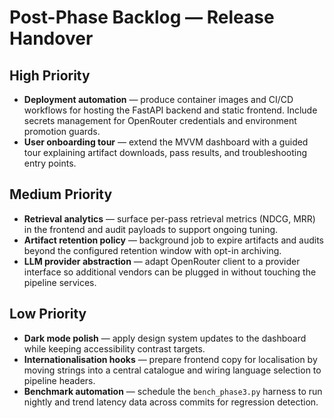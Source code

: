 # Post-Phase Backlog — Release Handover

## High Priority
- **Deployment automation** — produce container images and CI/CD workflows for hosting
the FastAPI backend and static frontend. Include secrets management for OpenRouter
credentials and environment promotion guards.
- **User onboarding tour** — extend the MVVM dashboard with a guided tour explaining
artifact downloads, pass results, and troubleshooting entry points.

## Medium Priority
- **Retrieval analytics** — surface per-pass retrieval metrics (NDCG, MRR) in the
frontend and audit payloads to support ongoing tuning.
- **Artifact retention policy** — background job to expire artifacts and audits
beyond the configured retention window with opt-in archiving.
- **LLM provider abstraction** — adapt OpenRouter client to a provider interface so
additional vendors can be plugged in without touching the pipeline services.

## Low Priority
- **Dark mode polish** — apply design system updates to the dashboard while keeping
accessibility contrast targets.
- **Internationalisation hooks** — prepare frontend copy for localisation by moving
strings into a central catalogue and wiring language selection to pipeline headers.
- **Benchmark automation** — schedule the `bench_phase3.py` harness to run nightly
and trend latency data across commits for regression detection.
